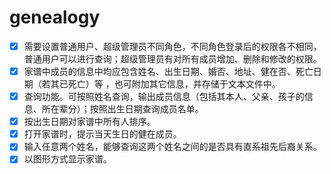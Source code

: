 # genealogy

- [x] 需要设置普通用户、超级管理员不同角色，不同角色登录后的权限各不相同，普通用户可以进行查询；超级管理员有对所有成员增加、删除和修改的权限。
- [x] 家谱中成员的信息中均应包含姓名、出生日期、婚否、地址、健在否、死亡日期（若其已死亡）等 ，也可附加其它信息，并存储于文本文件中。
- [x] 查询功能。可按照姓名查询，输出成员信息（包括其本人、父亲、孩子的信息、所在辈分）；按照出生日期查询成员名单。
- [x] 按出生日期对家谱中所有人排序。
- [x] 打开家谱时，提示当天生日的健在成员。
- [x] 输入任意两个姓名，能够查询这两个姓名之间的是否具有直系祖先后裔关系。
- [x] 以图形方式显示家谱。